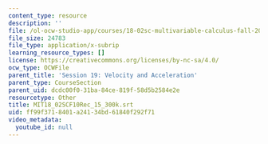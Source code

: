 ```yaml
---
content_type: resource
description: ''
file: /ol-ocw-studio-app/courses/18-02sc-multivariable-calculus-fall-2010/ff99f3718401a24134bd61840f292f71_MIT18_02SCF10Rec_15_300k.srt
file_size: 24783
file_type: application/x-subrip
learning_resource_types: []
license: https://creativecommons.org/licenses/by-nc-sa/4.0/
ocw_type: OCWFile
parent_title: 'Session 19: Velocity and Acceleration'
parent_type: CourseSection
parent_uid: dcdc00f0-31ba-84ce-819f-58d5b2584e2e
resourcetype: Other
title: MIT18_02SCF10Rec_15_300k.srt
uid: ff99f371-8401-a241-34bd-61840f292f71
video_metadata:
  youtube_id: null
---
```

